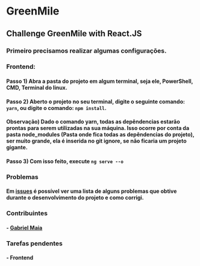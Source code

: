 # GreenMile
## Challenge GreenMile with React.JS

### Primeiro precisamos realizar algumas configurações.

### Frontend:
#### Passo 1) Abra a pasta do projeto em algum terminal, seja ele, PowerShell, CMD, Terminal do linux.
#### Passo 2) Aberto o projeto no seu terminal, digite o seguinte comando: ```yarn```, ou digite o comando: ```npm install```.
#### Observação) Dado o comando yarn, todas as depêndencias estarão prontas para serem utilizadas na sua máquina. Isso ocorre por conta da pasta node_modules (Pasta onde fica todas as depêndencias do projeto), ser muito grande, ela é inserida no git ignore, se não ficaria um projeto gigante.
#### Passo 3) Com isso feito, execute ```ng serve --o```


### Problemas
#### Em [issues]() é possível ver uma lista de alguns problemas que obtive durante o desenvolvimento do projeto e como corrigi.

### Contribuintes
#### - [Gabriel Maia](https://github.com/Gabrielsbu)

### Tarefas pendentes

#### - Frontend 
